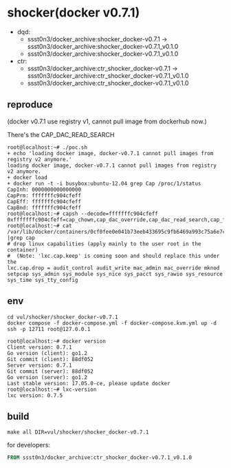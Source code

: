 # shocker(docker v0.7.1)

* dqd: 
    * ssst0n3/docker_archive:shocker_docker-v0.7.1 -> ssst0n3/docker_archive:shocker_docker-v0.7.1_v0.1.0
    * ssst0n3/docker_archive:shocker_docker-v0.7.1_v0.1.0
* ctr: 
    * ssst0n3/docker_archive:ctr_shocker_docker-v0.7.1 -> ssst0n3/docker_archive:ctr_shocker_docker-v0.7.1_v0.1.0
    * ssst0n3/docker_archive:ctr_shocker_docker-v0.7.1_v0.1.0

## reproduce

(docker v0.7.1 use registry v1, cannot pull image from dockerhub now.)

There's the CAP_DAC_READ_SEARCH

```shell
root@localhost:~# ./poc.sh 
+ echo 'loading docker image, docker-v0.7.1 cannot pull images from registry v2 anymore.'
loading docker image, docker-v0.7.1 cannot pull images from registry v2 anymore.
+ docker load
+ docker run -t -i busybox:ubuntu-12.04 grep Cap /proc/1/status
CapInh:	0000000000000000
CapPrm:	fffffffc904cfeff
CapEff:	fffffffc904cfeff
CapBnd:	fffffffc904cfeff
root@localhost:~# capsh --decode=fffffffc904cfeff
0xfffffffc904cfeff=cap_chown,cap_dac_override,cap_dac_read_search,cap_fowner,cap_fsetid,cap_kill,cap_setgid,cap_setuid,cap_linux_immutable,cap_net_bind_service,cap_net_broadcast,cap_net_admin,cap_net_raw,cap_ipc_lock,cap_ipc_owner,cap_sys_chroot,cap_sys_ptrace,cap_sys_boot,cap_lease,cap_setfcap,cap_syslog,35,36,37,38,39,40,41,42,43,44,45,46,47,48,49,50,51,52,53,54,55,56,57,58,59,60,61,62,63
root@localhost:~# cat /var/lib/docker/containers/0cf0fee0e041b73eeb433695c9fb6469a993c75a6e7c998c1f8091a90c59eca7/config.lxc  |grep cap
# drop linux capabilities (apply mainly to the user root in the container)
#  (Note: 'lxc.cap.keep' is coming soon and should replace this under the
lxc.cap.drop = audit_control audit_write mac_admin mac_override mknod setpcap sys_admin sys_module sys_nice sys_pacct sys_rawio sys_resource sys_time sys_tty_config
```

## env

```shell
cd vul/shocker/shocker_docker-v0.7.1
docker compose -f docker-compose.yml -f docker-compose.kvm.yml up -d
ssh -p 12711 root@127.0.0.1
```

```shell
root@localhost:~# docker version
Client version: 0.7.1
Go version (client): go1.2
Git commit (client): 88df052
Server version: 0.7.1
Git commit (server): 88df052
Go version (server): go1.2
Last stable version: 17.05.0-ce, please update docker
root@localhost:~# lxc-version 
lxc version: 0.7.5
```

## build

```shell
make all DIR=vul/shocker/shocker_docker-v0.7.1
```

for developers:

```dockerfile
FROM ssst0n3/docker_archive:ctr_shocker_docker-v0.7.1_v0.1.0
```
